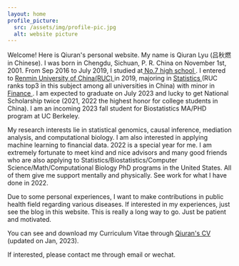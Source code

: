 ```yaml
---
layout: home
profile_picture:
  src: /assets/img/profile-pic.jpg
  alt: website picture
---
```


<p>
  Welcome! Here is Qiuran's personal website. My name is Qiuran Lyu (吕秋燃 in Chinese). I was born in Chengdu, Sichuan, P. R. China on November 1st, 2001. From Sep 2016 to July 2019, I studied at<a href="http://www.cdqz.net"> No.7 high school </a> . I entered to <a href="https://www.ruc.edu.cn"> Renmin University of China(RUC) </a> in 2019, majoring in <a href="http://stat.ruc.edu.cn"> Statistics </a> (RUC ranks top3 in this subject among all universities in China) with minor in  <a href="http://gaoli.ruc.edu.cn/"> Finance </a> .  I am expected to graduate on July 2023 and lucky to get National Scholarship twice (2021, 2022 the highest honor for college students in China). I am an incoming 2023 fall student for Biostatistics MA/PHD program at UC Berkeley.

</p>
<p>
  My research interests lie in statistical genomics, causal inference, mediation analysis, and computational biology. I am also interested in applying machine learning to financial data. 2022 is a special year for me. I am extremely fortunate to meet kind and nice advisors and many good friends who are also applying to Statistics/Biostatistics/Computer Science/Math/Computational Biology PhD programs in the United States. All of them give me support mentally and physically. See work for what I have done in 2022.

</p>
  Due to some personal experiences, I want to make contributions in public health field regarding various diseases.  If interested in my experiences, just see the blog in this website. This is really a long way to go. Just be patient and motivated.
  
</p>
  You can see and download my Curriculum Vitae through <a href="https://drive.google.com/file/d/1xImYx9ljpaMWl9bEQZZYmt1qKhgmW40H/view?usp=sharing"> Qiuran's CV </a> (updated on Jan, 2023).
</p>
<p> 
  If interested, please contact me through email or wechat.
</p>
